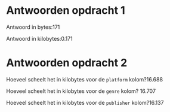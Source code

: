 # Antwoorden opdracht 1

Antwoord in bytes:171

Antwoord in kilobytes:0.171

# Antwoorden opdracht 2

Hoeveel scheelt het in kilobytes voor de `platform` kolom?16.688

Hoeveel scheelt het in kilobytes voor de `genre` kolom? 16.707

Hoeveel scheelt het in kilobytes voor de `publisher` kolom?16.137
